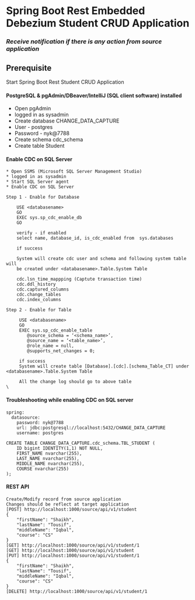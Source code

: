 # Spring Boot Rest Embedded Debezium Student CRUD Application
### <i>Receive notification if there is any action from source application</i>
## Prerequisite
Start Spring Boot Rest Student CRUD Application
#### PostgreSQL & pgAdmin/DBeaver/IntelliJ (SQL client software) installed
* Open pgAdmin
* logged in as sysadmin
* Create database CHANGE_DATA_CAPTURE
* User - postgres
* Password - nyk@7788
* Create schema cdc_schema
* Create table Student
#### Enable CDC on SQL Server
````
* Open SSMS (Microsoft SQL Server Management Studio)
* logged in as sysadmin
* Start SQL Server agent
* Enable CDC on SQL Server

Step 1 - Enable for Database
  
    USE <databasename>  
    GO  
    EXEC sys.sp_cdc_enable_db  
    GO
    
    verify - if enabled
    select name, database_id, is_cdc_enabled from  sys.databases
    
    if success
    
    System will create cdc user and schema and following system table will 
    be created under <databasename>.Table.System Table
    
    cdc.lsn_time_mappping (Captute transaction time)
    cdc.ddl_history
    cdc.captured_columns
    cdc.change_tables
    cdc.index_columns
    
Step 2 - Enable for Table
  
     USE <databasename>
     GO
     EXEC sys.sp_cdc_enable_table
        @source_schema = ‘<schema_name>’,
        @source_name = ‘<table_name>’,
        @role_name = null,
        @supports_net_changes = 0;
        
     if success
     System will create table [Database].[cdc].[schema_Table_CT] under <databasename>.Table.System Table
     
     All the change log should go to above table
\
````
#### Troubleshooting while enabling CDC on SQL server
~~~
spring:
  datasource:
    password: nyk@7788
    url: jdbc:postgresql://localhost:5432/CHANGE_DATA_CAPTURE
    username: postgres
    
CREATE TABLE CHANGE_DATA_CAPTURE.cdc_schema.TBL_STUDENT (
	ID bigint IDENTITY(1,1) NOT NULL,
	FIRST_NAME nvarchar(255),
	LAST_NAME nvarchar(255),
	MIDDLE_NAME nvarchar(255),
	COURSE nvarchar(255)
);
~~~
#### REST API
~~~
Create/Modify record from source application 
Changes should be reflect at target application
[POST] http://localhost:1000/source/api/v1/student
{
    "firstName": "Shaikh",
    "lastName": "Tousif",
    "middleName": "Iqbal",
    "course": "CS"
}
[GET] http://localhost:1000/source/api/v1/student/1
[GET] http://localhost:1000/source/api/v1/student
[PUT] http://localhost:1000/source/api/v1/student/1
{
    "firstName": "Shaikh",
    "lastName": "Tousif",
    "middleName": "Iqbal",
    "course": "CS"
}
[DELETE] http://localhost:1000/source/api/v1/student/1
~~~
